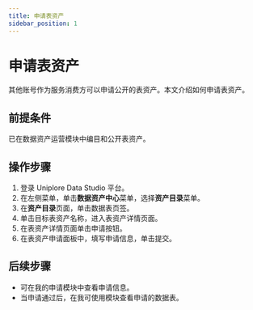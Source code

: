 ```yaml
---
title: 申请表资产
sidebar_position: 1
---
```

# 申请表资产
其他账号作为服务消费方可以申请公开的表资产。本文介绍如何申请表资产。

## 前提条件
已在数据资产运营模块中编目和公开表资产。

## 操作步骤
1. 登录 Uniplore Data Studio 平台。
2. 在左侧菜单，单击**数据资产中心**菜单，选择**资产目录**菜单。
3. 在**资产目录**页面，单击数据表页签。
4. 单击目标表资产名称，进入表资产详情页面。
5. 在表资产详情页面单击申请按钮。
6. 在表资产申请面板中，填写申请信息，单击提交。

## 后续步骤
- 可在我的申请模块中查看申请信息。
- 当申请通过后，在我可使用模块查看申请的数据表。
